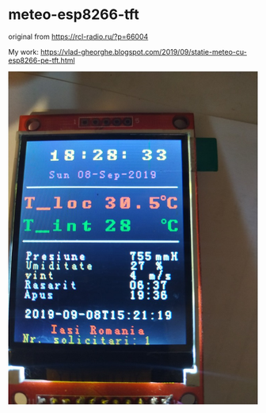 # meteo-esp8266-tft

original from https://rcl-radio.ru/?p=66004

My work: https://vlad-gheorghe.blogspot.com/2019/09/statie-meteo-cu-esp8266-pe-tft.html

![poza](https://github.com/vlad-gheorghe/meteo-esp8266-tft/blob/master/69746401_490210324902281_2249844804701650944_n.jpg)
